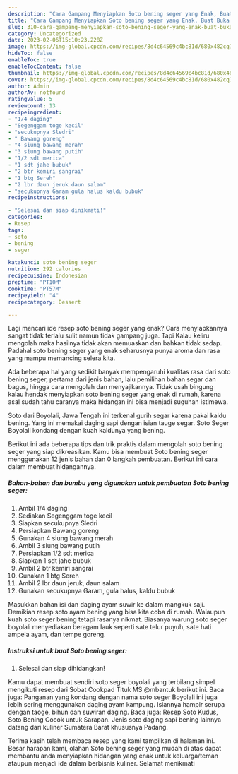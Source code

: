 ```yaml
---
description: "Cara Gampang Menyiapkan Soto bening seger yang Enak, Buat Buka Puasa Bikin Ngiler"
title: "Cara Gampang Menyiapkan Soto bening seger yang Enak, Buat Buka Puasa Bikin Ngiler"
slug: 310-cara-gampang-menyiapkan-soto-bening-seger-yang-enak-buat-buka-puasa-bikin-ngiler
category: Uncategorized
date: 2023-02-06T15:10:23.228Z
image: https://img-global.cpcdn.com/recipes/8d4c64569c4bc81d/680x482cq70/soto-bening-seger-foto-resep-utama.jpg
hideToc: false
enableToc: true
enableTocContent: false
thumbnail: https://img-global.cpcdn.com/recipes/8d4c64569c4bc81d/680x482cq70/soto-bening-seger-foto-resep-utama.jpg
cover: https://img-global.cpcdn.com/recipes/8d4c64569c4bc81d/680x482cq70/soto-bening-seger-foto-resep-utama.jpg
author: Admin
authorAv: notfound
ratingvalue: 5
reviewcount: 13
recipeingredient:
- "1/4 daging"
- "Segenggam toge kecil"
- "secukupnya Sledri"
- " Bawang goreng"
- "4 siung bawang merah"
- "3 siung bawang putih"
- "1/2 sdt merica"
- "1 sdt jahe bubuk"
- "2 btr kemiri sangrai"
- "1 btg Sereh"
- "2 lbr daun jeruk daun salam"
- "secukupnya Garam gula halus kaldu bubuk"
recipeinstructions:

- "Selesai dan siap dinikmati!"
categories:
- Resep
tags:
- soto
- bening
- seger

katakunci: soto bening seger 
nutrition: 292 calories
recipecuisine: Indonesian
preptime: "PT10M"
cooktime: "PT57M"
recipeyield: "4"
recipecategory: Dessert

---
```



Lagi mencari ide resep soto bening seger yang enak? Cara menyiapkannya sangat tidak terlalu sulit namun tidak gampang juga. Tapi Kalau keliru mengolah maka hasilnya tidak akan memuaskan dan bahkan tidak sedap. Padahal soto bening seger yang enak seharusnya punya aroma dan rasa yang mampu memancing selera kita.


Ada beberapa hal yang sedikit banyak mempengaruhi kualitas rasa dari soto bening seger, pertama dari jenis bahan, lalu pemilihan bahan segar dan bagus, hingga cara mengolah dan menyajikannya. Tidak usah bingung kalau hendak menyiapkan soto bening seger yang enak di rumah, karena asal sudah tahu caranya maka hidangan ini bisa menjadi suguhan istimewa.

Soto dari Boyolali, Jawa Tengah ini terkenal gurih segar karena pakai kaldu bening. Yang ini memakai daging sapi dengan isian tauge segar. Soto Seger Boyolali kondang dengan kuah kaldunya yang bening.


Berikut ini ada beberapa tips dan trik praktis dalam mengolah soto bening seger yang siap dikreasikan. Kamu bisa membuat Soto bening seger menggunakan 12 jenis bahan dan 0 langkah pembuatan. Berikut ini cara dalam membuat hidangannya.

<!--inarticleads1-->

##### Bahan-bahan dan bumbu yang digunakan untuk pembuatan Soto bening seger:

1. Ambil 1/4 daging
1. Sediakan Segenggam toge kecil
1. Siapkan secukupnya Sledri
1. Persiapkan  Bawang goreng
1. Gunakan 4 siung bawang merah
1. Ambil 3 siung bawang putih
1. Persiapkan 1/2 sdt merica
1. Siapkan 1 sdt jahe bubuk
1. Ambil 2 btr kemiri sangrai
1. Gunakan 1 btg Sereh
1. Ambil 2 lbr daun jeruk, daun salam
1. Gunakan secukupnya Garam, gula halus, kaldu bubuk


Masukkan bahan isi dan daging ayam suwir ke dalam mangkuk saji. Demikian resep soto ayam bening yang bisa kita coba di rumah. Walaupun kuah soto seger bening tetapi rasanya nikmat. Biasanya warung soto seger boyolali menyediakan beragam lauk seperti sate telur puyuh, sate hati ampela ayam, dan tempe goreng. 

<!--inarticleads2-->

##### Instruksi untuk buat Soto bening seger:


1. Selesai dan siap dihidangkan!

Kamu dapat membuat sendiri soto seger boyolali yang terbilang simpel mengikuti resep dari Sobat Cookpad Tituk MS @mbantuk berikut ini. Baca juga: Panganan yang kondang dengan nama soto seger Boyolali ini juga lebih sering menggunakan daging ayam kampung. Isiannya hampir serupa dengan taoge, bihun dan suwiran daging. Baca juga: Resep Soto Kudus, Soto Bening Cocok untuk Sarapan. Jenis soto daging sapi bening lainnya datang dari kuliner Sumatera Barat khususnya Padang. 

Terima kasih telah membaca resep yang kami tampilkan di halaman ini. Besar harapan kami, olahan Soto bening seger yang mudah di atas dapat membantu anda menyiapkan hidangan yang enak untuk keluarga/teman ataupun menjadi ide dalam berbisnis kuliner. Selamat menikmati
